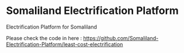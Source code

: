 # Somaliland Electrification Platform
Electrification Platform for Somaliland

Please check the code in here : https://github.com/Somaliland-Electrification-Platform/least-cost-electrification


